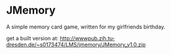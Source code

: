 JMemory
=======

A simple memory card game, written for my girlfriends birthday.

get a built version at:
http://wwwpub.zih.tu-dresden.de/~s0173474/LMS/jmemory/JMemory_v1.0.zip
